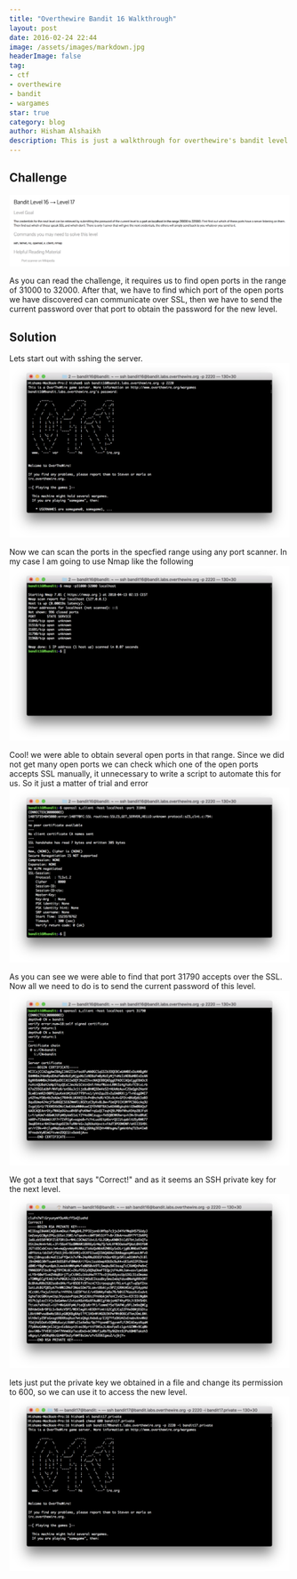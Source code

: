 ```yaml
---
title: "Overthewire Bandit 16 Walkthrough"
layout: post
date: 2016-02-24 22:44
image: /assets/images/markdown.jpg
headerImage: false
tag:
- ctf
- overthewire
- bandit
- wargames
star: true
category: blog
author: Hisham Alshaikh
description: This is just a walkthrough for overthewire's bandit level 16
---
```


## Challenge

![Markdown Image](/assets/images/bandit_16_solution/overthewire_challenge.png)

As you can read the challenge, it requires us to find open ports in the range of 31000 to 32000. After that, we have to find which port of the open ports we have discovered can communicate over SSL, then we have to send the current password over that port to obtain the password for the new level. 

## Solution

Lets start out with sshing the server.
![Markdown Image](/assets/images/bandit_16_solution/sshing_the_server.png)

Now we can scan the ports in the specfied range using any port scanner. In my case I am going to use Nmap like the following
![Markdown Image](/assets/images/bandit_16_solution/nmaping_the_server.png)

Cool! we were able to obtain several open ports in that range. Since we did not get many open ports we can check which one of the open ports accepts SSL manually, it unnecessary to write a script to automate this for us. So it just a matter of trial and error
![Markdown Image](/assets/images/bandit_16_solution/failed_ssl_connection.png)

As you can see we were able to find that port 31790 accepts over the SSL. Now all we need to do is to send the current password of this level.
![Markdown Image](/assets/images/bandit_16_solution/success_ssl_connection.png)


We got a text that says "Correct!" and as it seems an SSH private key for the next level.
![Markdown Image](/assets/images/bandit_16_solution/obtaining_ssh_private_key.png)

lets just put the private key we obtained in a file and change its permission to 600, so we can use it to access the new level.
![Markdown Image](/assets/images/bandit_16_solution/accessing_the_new_level.png)




